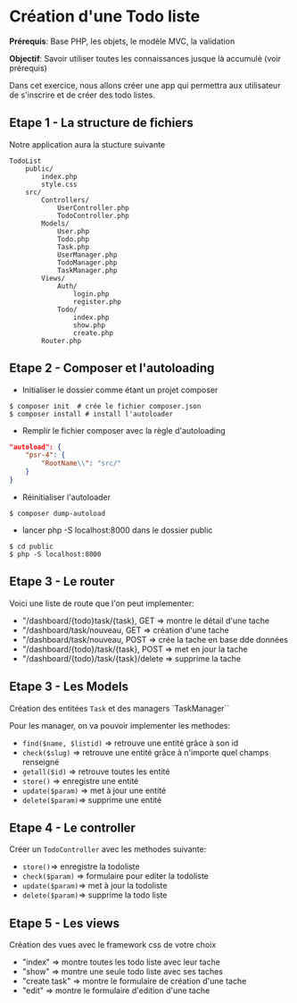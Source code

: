 # Création d'une Todo liste

**Prérequis**: Base PHP, les objets, le modèle MVC, la validation

**Objectif**: Savoir utiliser toutes les connaissances jusque là accumulé (voir prérequis)

Dans cet exercice, nous allons créer une app qui permettra aux utilisateur de s'inscrire et de créer des todo listes.

## Etape 1 - La structure de fichiers

Notre application aura la stucture suivante

```
TodoList
    public/
        index.php
        style.css
    src/
        Controllers/
            UserController.php
            TodoController.php
        Models/
            User.php
            Todo.php
            Task.php
            UserManager.php
            TodoManager.php
            TaskManager.php
        Views/
            Auth/
                login.php
                register.php
            Todo/
                index.php
                show.php
                create.php
        Router.php
```

## Etape 2 - Composer et l'autoloading

- Initialiser le dossier comme étant un projet composer

```shell
$ composer init  # crée le fichier composer.json
$ composer install # install l'autoloader
```

- Remplir le fichier composer avec la règle d'autoloading

```json
"autoload": {
    "psr-4": {
        "RootName\\": "src/"
    }
}
```

- Réinitialiser l'autoloader

```shell
$ composer dump-autoload
```

- lancer php -S localhost:8000 dans le dossier public

```shell
$ cd public
$ php -S localhost:8000
```

## Etape 3 - Le router



Voici une liste de route que l'on peut implementer:

- "/dashboard/{todo}task/{task}, GET => montre le détail d'une tache
- "/dashboard/task/nouveau, GET => création d'une tache
- "/dashboard/task/nouveau, POST => crée la tache en base dde données
- "/dashboard/{todo}/task/{task}, POST => met en jour la tache
- "/dashboard/{todo}/task/{task}/delete => supprime la tache

## Etape 3 - Les Models

Création des entitées  `Task` et des managers  `TaskManager``

Pour les manager, on va pouvoir implementer les methodes:

- `find($name, $listid)` => retrouve une entité grâce à son id
- `check($slug)` => retrouve une entité grâce à n'importe quel champs renseigné
- `getall($id)` => retrouve toutes les entité
- `store()` => enregistre une entité
- `update($param)` => met à jour une entité
- `delete($param)`=> supprime une entité

## Etape 4 - Le controller

Créer un `TodoController` avec les methodes suivante:


- `store()`=> enregistre la todoliste
- `check($param)` => formulaire pour editer la todoliste
- `update($param)`=> met à jour la todoliste
- `delete($param)`=> supprime la todo liste

## Etape 5 - Les views

Création des vues avec le framework css de votre choix


- "index" => montre toutes les todo liste avec leur tache
- "show" => montre une seule todo liste avec ses taches
- "create task" => montre le formulaire de création d'une tache
- "edit" => montre le formulaire d'edition d'une tache 
